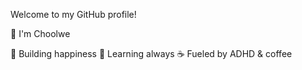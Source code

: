 Welcome to my GitHub profile!

👋  I'm Choolwe 

🚀  Building  happiness
🤔   Learning always
☕️  Fueled by ADHD & coffee

